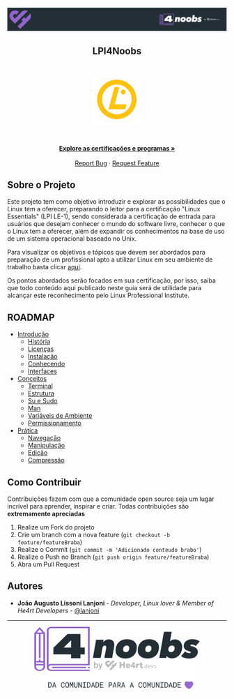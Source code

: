 <!-- Logo 4noobs -->

<p align="center">
  <a href="https://github.com/he4rt/4noobs" target="_blank">
    <img src="./.github/header_4noobs.svg">
  </a>
</p>

<!-- Title -->

<p align="center">
  <h2 align="center">LPI4Noobs</h2>

  <h1 align="center"><img src="content/img/lpi-logo-final.png" alt="Imagem LPI" width="120"></h1>

  <p align="center">
    <br />
    <a href="https://www.lpi.org/pt-br"><strong>Explore as certificações e programas »</strong></a>
    <br />
    <br />
    <a href="https://github.com/lanjoni/lpi4noobs/issues">Report Bug</a>
    ·
    <a href="https://github.com/lanjoni/lpi4noobs/issues">Request Feature</a>
  </p>
</p>
    
 <!-- ABOUT THE PROJECT -->

## Sobre o Projeto
Este projeto tem como objetivo introduzir e explorar as possibilidades que o Linux tem a oferecer, preparando o leitor para a certificação "Linux Essentials" (LPI LE-1), sendo considerada a certificação de entrada para usuários que desejam conhecer o mundo do software livre, conhecer o que o Linux tem a oferecer, além de expandir os conhecimentos na base de uso de um sistema operacional baseado no Unix.

Para visualizar os objetivos e tópicos que devem ser abordados para preparação de um profissional apto a utilizar Linux em seu ambiente de trabalho basta clicar <a href="https://www.lpi.org/our-certifications/exam-010-objectives">aqui</a>. 

Os pontos abordados serão focados em sua certificação, por isso, saiba que todo conteúdo aqui publicado neste guia será de utilidade para alcançar este reconhecimento pelo Linux Professional Institute.

<!-- ROADMAP OF PROJECT -->

## ROADMAP

- [Introdução](https://github.com/lanjoni/lpi4noobs/tree/main/content/intro)
  - [História](https://github.com/lanjoni/lpi4noobs/tree/main/content/intro/historia.md)
  - [Licenças](https://github.com/lanjoni/lpi4noobs/tree/main/content/intro/licencas.md)
  - [Instalação](https://github.com/lanjoni/lpi4noobs/tree/main/content/intro/instalacao.md)
  - [Conhecendo](https://github.com/lanjoni/lpi4noobs/tree/main/content/intro/conhecendo.md)
  - [Interfaces](https://github.com/lanjoni/lpi4noobs/tree/main/content/intro/interfaces.md)
- [Conceitos](https://github.com/lanjoni/lpi4noobs/tree/main/content/conceitos)
  - [Terminal](https://github.com/lanjoni/lpi4noobs/tree/main/content/conceitos/terminal.md)
  - [Estrutura](https://github.com/lanjoni/lpi4noobs/tree/main/content/conceitos/estrutura.md)
  - [Su e Sudo](https://github.com/lanjoni/lpi4noobs/tree/main/content/conceitos/sudo.md)
  - [Man](https://github.com/lanjoni/lpi4noobs/tree/main/content/conceitos/man.md)
  - [Variáveis de Ambiente](https://github.com/lanjoni/lpi4noobs/tree/main/content/conceitos/variaveis.md)
  - [Permissionamento](https://github.com/lanjoni/lpi4noobs/tree/main/content/conceitos/permissionamento.md)
- [Prática](https://github.com/lanjoni/lpi4noobs/tree/main/content/pratica)
  - [Navegação](https://github.com/lanjoni/lpi4noobs/tree/main/content/pratica/navegacao.md)
  - [Manipulação](https://github.com/lanjoni/lpi4noobs/tree/main/content/pratica/manipulacao.md)
  - [Edição](https://github.com/lanjoni/lpi4noobs/tree/main/content/pratica/edicao.md)
  - [Compressão](https://github.com/lanjoni/lpi4noobs/tree/main/content/pratica/compressao.md)
  
 
<!-- CONTRIBUTING -->

## Como Contribuir

Contribuições fazem com que a comunidade open source seja um lugar incrível para aprender, inspirar e criar. Todas contribuições
são **extremamente apreciadas**

1. Realize um Fork do projeto
2. Crie um branch com a nova feature (`git checkout -b feature/featureBraba`)
3. Realize o Commit (`git commit -m 'Adicionado conteudo brabo'`)
4. Realize o Push no Branch (`git push origin feature/featureBraba`)
5. Abra um Pull Request

## Autores

- **João Augusto Lissoni Lanjoni** - _Developer, Linux lover & Member of He4rt Developers_ - [@lanjoni](https://twitter.com/gutolanjoni)

---

<p align="center">
  <a href="https://github.com/he4rt/4noobs" target="_blank">
    <img src="./.github/footer_4noobs.svg" width="380">
  </a>
</p>

